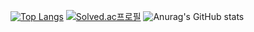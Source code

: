 [![Top Langs](https://github-readme-stats.vercel.app/api/top-langs/?username=ahyeonkong)](https://github.com/anuraghazra/github-readme-stats)
[![Solved.ac프로필](http://mazassumnida.wtf/api/mini/generate_badge?boj={handle})](https://solved.ac/{handle})
![Anurag's GitHub stats](https://github-readme-stats.vercel.app/api?username=ahyeonkong&hide=contribs,prs&show_icons=true&theme=테마)
